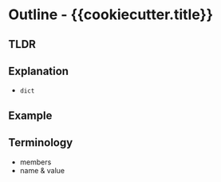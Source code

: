 # Outline - {{cookiecutter.title}}

## TLDR

## Explanation

* `dict`

## Example

## Terminology

* members
* name & value